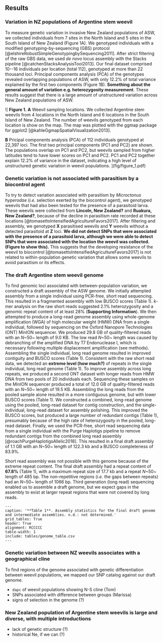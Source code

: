 ## Results

### Variation in NZ populations of Argentine stem weevil

To measure genetic variation in invasive New Zealand populations of ASW, we collected individuals from 7 sites in the North Island and 5 sites in the South Island of New Zealand (Figure 1A).
We genotyped individuals with a modified genotyping-by-sequencing (GBS) protocol [@elshireRobustSimpleGenotypingbySequencing2011].
After strict filtering of the raw GBS data, we used *de novo* locus assembly with the Stacks pipeline [@catchenStacksAnalysisTool2013].
Our final dataset comprised 10--16 individuals per location (total 112), genotyped at more than 22 thousand loci.
Principal components analysis (PCA) of the genotypes revealed overlapping populations of ASW, with only 12.2% of total variance explained by the first two components (Figure 1B).
**Something about the general amount of variation e.g. heterozygosity measurement**.
These results suggest that there is a large amount of unstructured variation across New Zealand populations of ASW.

![
**Figure 1.**
**A** Weevil sampling locations.
We collected Argentine stem weevils from 4 locations in the North Island and 6 locations in the South Island of New Zealand.
The number of weevils genotyped from each location is show on the map.
The map was plotted with the ggmap package for ggplot2 [@kahleGgmapSpatialVisualization2013].
<!-- Cor (Coromandel),
Rua (Ruakura),
Tar (Taranaki),
Wel (Wellington),
Ree (Reefton),
Gre (Greymouth),
Lin (Lincoln),
Oph (Ophir),
Mar(?) (Mararoa Downs),
Mos (Mossburn),
For (Fortrose)
 -->
**B** Pricipal components analysis (PCA) of 112 individuals genotyped at 22,397 loci.
The first two principal components (PC1 and PC2) are shown.
The populations overlap on PC1 and PC2, but weevils sampled from higher latitudes tend to have lower scores on PC1 and PC2.
PC1 and PC2 together explain 12.2% of variance in the dataset, indicating a high level of unstructured genetic variation in weevil populations.
](fig/figure_1.pdf) 

### Genetic variation is not associated with parasitism by a biocontrol agent

To try to detect variation associated with parasitism by *Microctonus hyperodae* (*i.e.* selection exerted by the biocontrol agent), we genotyped weevils that had also been tested for the presence of a parasitoid larva.
These weevils were collected from **Lincoln, New Zealand?** and **Ruakura, New Zealand?**, because of the decline in parasitism rate recorded at these locations [@tomasettoIntensifiedAgricultureFavors2017].
After filtering and assembly, we genotyped **X** parasitised weevils and **Y** weevils without a detected parasitoid at **Z** loci.
**We did not detect SNPs that were associated with the presence of a parasitoid larva, although we were able to detect SNPs that were associated with the location the weevil was collected.
(Figure to show this).**
This suggests that the developing resistance of the weevil to biocontrol [@tomasettoIntensifiedAgricultureFavors2017] is not related to within-population genetic variation that allows some weevils to avoid parasitism or its effects.

### The draft Argentine stem weevil genome

To find genomic loci associated with between-population variation, we constructed a draft assembly of the ASW genome.
We initially attempted assembly from a single individual using PCR-free, short read sequencing.
This resulted in a fragmented assembly with low BUSCO scores (Table 1).
*k*-mer analysis on the raw short reads suggested 2.1% heterozygosity and a genomic repeat content of at least 28% (**Supporting Information**).
We then attempted to produce a long-read genome assembly using whole-genome amplification (WGA) of high molecular weight (HMW) DNA from a single individual, followed by sequencing on the Oxford Nanopore Technologies (ONT) MinION sequencer.
We produced 29.8 GB of quality-filtered reads with an *N*~50~ length of 9.0 KB.
The low read *N*~50~ length was caused by debranching of the amplified DNA by T7 Endonuclease I, which is necessary following multiple displacement amplification (see methods).
Assembling the single individual, long read genome resulted in improved contiguity and BUSCO scores (Table 1).
Consistent with the raw short read data, we detected an **extreme level (how much?)** of repeats in the single individual, long read genome (Table 1).
To improve assembly across long repeats, we produced a second ONT dataset with longer reads from HMW DNA from two pools of 20 individuals each. 
Sequencing these samples on the MinION sequencer produced a total of 12.0 GB of quality-filtered reads with an *N*~50~ length of 19.5 KB.
Assembling the long reads from the pooled sample alone resulted in a more contiguous genome, but with lower BUSCO scores (Table 1).
We constructed a combined, long-read genome using the pooled, long-read dataset for contig construction, and the single-individual, long-read dataset for assembly polishing.
This improved the BUSCO scores, but produced a large number of redundant contigs (Table 1), presumably because of the high rate of heterozygosity in the pooled, long-read dataset.
Finally, we used the PCR-free, short read sequencing data from a single individual with the Purge Haplotigs pipeline to remove redundant contigs from the combined long read assembly [@roachPurgeHaplotigsAllelic2018].
This resulted in a final draft assembly of 1.1 GB with an *N*~50~ length of 122.3 kb and a BUSCO completeness of 83.9%.

Short read assembly was not possible with this genome because of the extreme repeat content.
The final draft assembly had a repeat content of **67.8%** (Table 1), with a maximum repeat size of 17.7 kb and a repeat *N*~50~ length of 485 bp.
The non-repetitive regions (*i.e.* the gaps between repeats) had an *N*~50~ length of 1066 bp.
Third generation (long read) sequencing enabled us to assemble a draft genome, but we expect gaps in the assembly to exist at larger repeat regions that were not covered by long reads.

```table
---
caption: '**Table 1**. Assembly statistics for the final draft genome and intermediate assemblies. n.d.: not determined.'
grid_tables: True
header: True
alignment: RCCCCC
table-width: 1
include: tables/genome_table.csv
---
```

### Genetic variation between NZ weevils associates with a geographical cline

To find regions of the genome associated with genetic differentiation between weevil populations, we mapped our SNP catalog against our draft genome.

- `dapc` of weevil populations showing N-S cline (Tom)
- SNPs associated with difference between groups (Marissa)
- signs of selection in the genome (?)

### New Zealand population of Argentine stem weevils is large and diverse, with multiple introductions

- lack of genetic structure (?)
- historical Ne, if we can (?)
